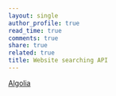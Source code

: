 ```yaml
---
layout: single
author_profile: true
read_time: true
comments: true
share: true
related: true
title: Website searching API
---
```


[Algolia](https://www.algolia.com/)